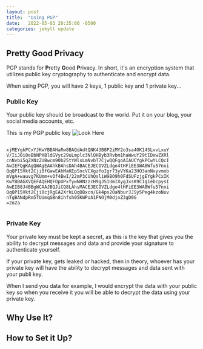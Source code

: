 ```yaml
---
layout: post
title:  "Using PGP"
date:   2022-05-03 20:35:00 -0500
categories: jekyll update
---
```

## Pretty Good Privacy
PGP stands for **P**retty **G**ood **P**rivacy. In short, it's an encryption system that utilizes public key cryptography to authenticate and encrypt data.

When using PGP, you will have 2 keys, 1 public key and 1 private key...

### Public Key
Your public key should be broadcast to the world. Put it on your blog, your social media accounts, etc.

This is my PGP public key
![Look Here](https://media.giphy.com/media/35tNq7lBmyOagYRnQU/giphy.gif)
<pre>
  <code class="ruby">
xjMEYgkPCxYJKwYBBAHaRw8BAQdAdtQNK43B8P2iMY2o3sa4OK14SLvvLxuY
V/IiJ0i0eBbNPXBldGVyc29uLmplc3NlQHByb3Rvbm1haWwuY29tIDxwZXRl
cnNvbi5qZXNzZUBwcm90b25tYWlsLmNvbT7CjwQQFgoAIAUCYgkPCwYLCQcI
AwIEFQgKAgQWAgEAAhkBAhsDAh4BACEJECOVZLdgo4tHFiEE3WA8Wfu57nxi
QqQPI5Vkt2Cji0fGawEAhMaKEpSncVCXgzfoIgr73yVYKa23HO3anNvyvmob
mVgA+wauvg7KUmm+vOf4BwI/22mP3CUhQsliW9BO9h0FdSUFzjgEYgkPCxIK
KwYBBAGXVQEFAQEHQFOpUPxfywNHNzzcH9gJS1UmIXygJxsK9C1g1ebcpysI
AwEIB8J4BBgWCAAJBQJiCQ8LAhsMACEJECOVZLdgo4tHFiEE3WA8Wfu57nxi
QqQPI5Vkt2Cji0cjRgEA2XrkLQqOBxcn/Gk4ps2OaNburJJSy5Peg4kzoNuv
nTgBANdpRm5TUUmqGBn8ihfsh05KWPoA1FNOjM0djnZ3gD0G
=2o2a
  </code>
</pre>

### Private Key

Your private key must be kept a secret, as this is the key that gives you the ability to decrypt messages and data and provide your signature to authenticate yourself.

If your private key, gets leaked or hacked, then in theory, whoever has your private key will have the ability to decrypt messages and data sent with your publi key.


When I send you data for example, I would encrypt the data with your public key so when you receive it you will be able to decrypt the data using your private key.

## Why Use It?

## How to Set it Up?
